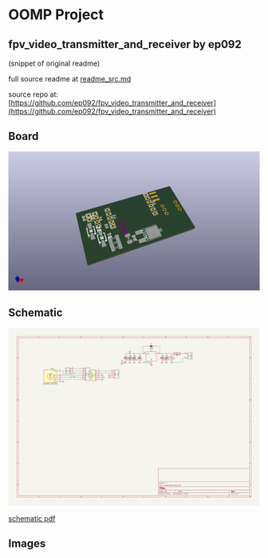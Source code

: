 # OOMP Project  
## fpv_video_transmitter_and_receiver  by ep092  
  
(snippet of original readme)  
  
  
  full source readme at [readme_src.md](readme_src.md)  
  
source repo at: [https://github.com/ep092/fpv_video_transmitter_and_receiver](https://github.com/ep092/fpv_video_transmitter_and_receiver)  
## Board  
  
[![working_3d.png](working_3d_600.png)](working_3d.png)  
## Schematic  
  
[![working_schematic.png](working_schematic_600.png)](working_schematic.png)  
  
[schematic pdf](working_schematic.pdf)  
## Images  
